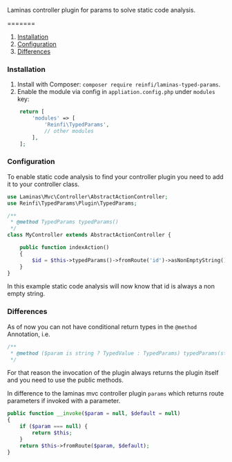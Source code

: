 Laminas controller plugin for params to solve static code analysis.

=======

1. [Installation](#installation)
2. [Configuration](#configuration)
3. [Differences](#differences)

### Installation

1. Install with Composer: `composer require reinfi/laminas-typed-params`.
2. Enable the module via config in `appliation.config.php` under `modules` key:

```php
    return [
        'modules' => [
            'Reinfi\TypedParams',
            // other modules
        ],
    ];
```

### Configuration

To enable static code analysis to find your controller plugin you need to add it to your controller class.

```php
use Laminas\Mvc\Controller\AbstractActionController;
use Reinfi\TypedParams\Plugin\TypedParams;

/**
 * @method TypedParams typedParams() 
 */
class MyController extends AbstractActionController {

    public function indexAction()
    {
        $id = $this->typedParams()->fromRoute('id')->asNonEmptyString();
    }
}
```

In this example static code analysis will now know that id is always a non empty string.

### Differences

As of now you can not have conditional return types in the `@method` Annotation, i.e.

```php 
/**
 * @method ($param is string ? TypedValue : TypedParams) typedParams(string $param, $default = null)
 */
```
For that reason the invocation of the plugin always returns the plugin itself and you need to use the public methods.

In difference to the laminas mvc controller plugin `params` which returns route parameters if invoked with a parameter.

```php
public function __invoke($param = null, $default = null)
{
    if ($param === null) {
        return $this;
    }
    return $this->fromRoute($param, $default);
}
```

